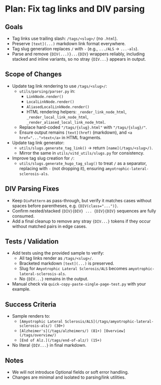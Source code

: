 # Plan: Fix tag links and DIV parsing

## Goals
- Tag links use trailing slash: `/tags/<slug>/` (no `.html`).
- Preserve `[text](...)` markdown link format everywhere.
- Tag slug generation replaces `/` with `-` (e.g., `.../ALS` → `...-als`).
- Parse and remove `{DIV(...)}...{DIV}` wrappers reliably, including stacked and inline variants, so no stray `{DIV...}` appears in output.

## Scope of Changes
- Update tag link rendering to use `/tags/<slug>/`:
  - `utils/parsing/parser.py` in:
    - `LinkNode.render()`
    - `LocalLinkNode.render()`
    - `AliasedLocalLinkNode.render()`
    - HTML rendering helpers: `_render_link_node_html`, `_render_local_link_node_html`, `_render_aliased_local_link_node_html`.
  - Replace hard-coded `"/tags/{slug}.html"` with `"/tags/{slug}/"`.
  - Ensure output remains `[text](href)` (markdown), and `<a href="...">text</a>` in HTML fragments.
- Update tag link generator:
  - `utils/slugs.generate_tag_link()` → return `[name](/tags/<slug>/)`.
  - Mirror the same in `utils/vitd_utils/slugs.py` for consistency.
- Improve tag slug creation for `/`:
  - `utils/slugs.generate_hugo_tag_slug()` to treat `/` as a separator, replacing with `-` (not dropping it), ensuring `amyotrophic-lateral-sclerosis-als`.

## DIV Parsing Fixes
- Keep `DivPattern` as pass-through, but verify it matches cases without spaces before parentheses, e.g. `{DIV(class="...")}`.
- Confirm nested/stacked `{DIV}{DIV} ... {DIV}{DIV}` sequences are fully consumed.
- Add a final cleanup to remove any stray `{DIV...}` tokens if they occur without matched pairs in edge cases.

## Tests / Validation
- Add tests using the provided sample to verify:
  - All tag links render as `/tags/<slug>/`.
  - Bracketed markdown `[text](...)` is preserved.
  - Slug for `Amyotrophic Lateral Sclerosis/ALS` becomes `amyotrophic-lateral-sclerosis-als`.
  - No `{DIV...}` remains in the output.
- Manual check via `quick-copy-paste-single-page-test.py` with your example.

## Success Criteria
- Sample renders to:
  - `[Amyotrophic Lateral Sclerosis/ALS](/tags/amyotrophic-lateral-sclerosis-als/) (30+)`
  - `[Alzheimer's](/tags/alzheimers/) (81+) [Overview](/tags/overview/)`
  - `[End of Alz.](/tags/end-of-alz/) (15+)`
- No literal `{DIV...}` in final markdown.

## Notes
- We will not introduce Optional fields or soft error handling.
- Changes are minimal and isolated to parsing/link utilities.

